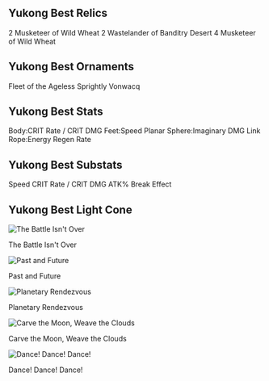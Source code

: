 ## Yukong Best Relics
2 Musketeer of Wild Wheat
2 Wastelander of Banditry Desert
4 Musketeer of Wild Wheat

## Yukong Best Ornaments
Fleet of the Ageless
Sprightly Vonwacq

## Yukong Best Stats
Body:CRIT Rate / CRIT DMG
Feet:Speed
Planar Sphere:Imaginary DMG
Link Rope:Energy Regen Rate

## Yukong Best Substats
Speed
CRIT Rate / CRIT DMG
ATK%
Break Effect

## Yukong Best Light Cone

![The Battle Isn't Over](https://rerollcdn.com/STARRAIL/LightCones/the_battle_isn't_over_sm.png)

The Battle Isn't Over

![Past and Future](https://rerollcdn.com/STARRAIL/LightCones/past_and_future_sm.png)

Past and Future

![Planetary Rendezvous](https://rerollcdn.com/STARRAIL/LightCones/planetary_rendezvous_sm.png)

Planetary Rendezvous

![Carve the Moon, Weave the Clouds](https://rerollcdn.com/STARRAIL/LightCones/carve_the_moon,_weave_the_clouds_sm.png)

Carve the Moon, Weave the Clouds

![Dance! Dance! Dance!](https://rerollcdn.com/STARRAIL/LightCones/dance!_dance!_dance!_sm.png)

Dance! Dance! Dance!